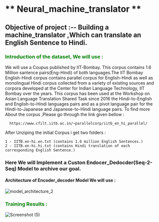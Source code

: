 #                                                               ** Neural_machine_translator **

## Objective of project :--  Building a machine_translator ,Which can translate an English Sentence to Hindi.

### <font color='green'>Introduction of the dataset, We will use :</font>
We will use a Coupus published by IIT-Bombay. This corpus contains 1.6 Million santence pairs(Eng-Hindi) of both languages.The IIT Bombay English-Hindi corpus contains parallel corpus for English-Hindi as well as monolingual Hindi corpus collected from a variety of existing sources and corpora developed at the Center for Indian Language Technology, IIT Bombay over the years. This corpus has been used at the Workshop on Asian Language Translation Shared Task since 2016 the Hindi-to-English and English-to-Hindi languages pairs and as a pivot language pair for the Hindi-to-Japanese and Japanese-to-Hindi language pairs. To find more About the corpus ,Please go through the link given bellow : 
           
      https://www.cfilt.iitb.ac.in/~parallelcorp/iitb_en_hi_parallel/

After Unziping the initial Corpus i get two folders :
    
    1 - IITB.en-hi.en.txt (contains 1.6 million English Sentences.)
    2 - IITB.en-hi.hi.txt (contains Hindi translation of each corresponding English Sentence.)
    
### Here We will Implement a Custon Endocer_Dedocder(Seq-2-Seq) Model to archive our goal.
#### Architecture of Encoder_decoder Model We will use :
![model_architecture_2](https://user-images.githubusercontent.com/61959483/128484995-81763a95-f6b1-4de6-8982-73fcda6e9712.gif)

### <font color='green'>Training Results :</font>
![Screenshot (5)](https://user-images.githubusercontent.com/61959483/128485638-c44be5ca-1b8a-44f7-b6b1-4e0d73a49836.png)

